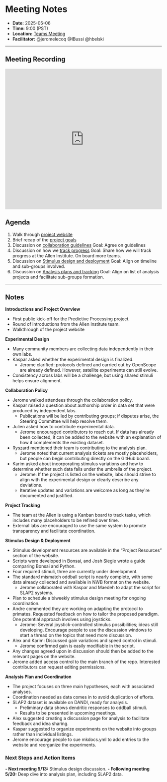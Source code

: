 # Meeting Notes
- **Date:** 2025-05-06
- **Time:** 9:00 (PST)
- **Location:** [Teams Meeting](https://teams.microsoft.com/dl/launcher/launcher.html?url=%2F_%23%2Fl%2Fmeetup-join%2F19%3Ameeting_MDFlZTNmN2ItODU2MS00MDUwLWFhMmQtYjg1Zjk5Y2Q0ZWUy%40thread.v2%2F0%3Fcontext%3D%257b%2522Tid%2522%253a%252232669cd6-737f-4b39-8bdd-d6951120d3fc%2522%252c%2522Oid%2522%253a%25229396d18b-b5cf-4bed-98a0-1cfb7dc82663%2522%257d%26anon%3Dtrue&type=meetup-join&deeplinkId=8d7d3f17-b251-4064-ba9b-1605f71450f2&directDl=true&msLaunch=true&enableMobilePage=true&suppressPrompt=true)
- **Facilitator:** @jeromelecoq @IBussi @hbelski
  
---

## Meeting Recording

<div class="video-wrapper">
    <iframe width="100%" height="450" src="https://www.youtube.com/embed/7x45HfDjVlg" title="OpenScope Predictive Processing Meeting - May 6, 2025" frameborder="0" allow="accelerometer; autoplay; clipboard-write; encrypted-media; gyroscope; picture-in-picture; web-share" allowfullscreen></iframe>
</div>

## Agenda

1. Walk through [project website](https://allenneuraldynamics.github.io/openscope-community-predictive-processing/)
2. Brief recap of the [project goals](../detailed-experimental-plan.md)
3. Discussion on [collaboration guidelines](../collaboration-policy.md)
   Goal: Agree on guidelines
4. Discussion on how we [track progress](../project-tracking.md)
   Goal: Share how we will track progress at the Allen Institute. On board more teams.
5. Discussion on [Stimulus design and deployment](../stimuli/list_scripts.md)
   Goal: Align on timeline and sub-groups involved.
6. Discussion on [Analysis plans and tracking](../analysis-plan.md)
   Goal: Align on list of analysis projects and facilitate sub-groups formation.

---

## Notes

**Introductions and Project Overview**
   
- First public kick-off for the Predictive Processing project. 
- Round of introductions from the Allen Institute team. 
- Walkthrough of the project website 

**Experimental Design**

- Many community members are collecting data independently in their own labs. 
- Kaspar asked whether the experimental design is finalized. 
    - Jerome clarified: protocols defined and carried out by OpenScope are already defined. However, satellite experiments can still evolve. 
- Consistency across labs will be a challenge, but using shared stimuli helps ensure alignment. 

**Collaboration Policy**

- Jerome walked attendees through the collaboration policy. 
- Kaspar raised a question about authorship order in data set that were produced by independent labs. 
    - Publications will be led by contributing groups; if disputes arise, the Steering Committee will help resolve them. 
- Julien asked how to contribute experimental data. 
    - Jerome encouraged contributors to reach out. If data has already been collected, it can be added to the website with an explanation of how it complements the existing dataset. 
- Ryszard mentioned their team is contributing to the analysis plan. 
    - Jerome noted that current analysis tickets are mostly placeholders, but people can begin contributing directly on the GitHub board. 
- Karim asked about incorporating stimulus variations and how to determine whether such data falls under the umbrella of the project. 
    - Jerome: If the project is listed on the website, labs should strive to align with the experimental design or clearly describe any deviations. 
    - Iterative updates and variations are welcome as long as they're documented and justified. 
 
**Project Tracking**

- The team at the Allen is using a Kanban board to track tasks, which includes many placeholders to be refined over time. 
- External labs are encouraged to use the same system to promote transparency and facilitate coordination.

**Stimulus Design & Deployment**

- Stimulus development resources are available in the “Project Resources” section of the website. 
- Scripts were developed in Bonsai, and Josh Siegle wrote a guide comparing Bonsai and Python. 
- Four required stimuli, three are currently under development. 
- The standard mismatch oddball script is nearly complete, with some data already collected and available in NWB format on the website. 
    - Jerome collaborated with Kaspar and Maedeh to adapt the script for SLAP2 systems. 
- Plan to schedule a biweekly stimulus design meeting for ongoing coordination. 
- Andre commented they are working on adapting the protocol to primates. Requested feedback on how to tailor the proposed paradigm. One potential approach involves using joysticks. 
    - Jerome: Several joystick-controlled stimulus possibilities; ideas still developing. Encourage people to use the discussion windows to start a thread on the topics that need more discussion. 
- Alex and Karim: Discussed gain variations and speed control in stimuli. 
    - Jerome confirmed gain is easily modifiable in the script. 
- Any changes agreed upon in discussion should then be added to the relevant pages on the website. 
- Jerome added access control to the main branch of the repo. Interested contributors can request editing permissions. 
 
**Analysis Plan and Coordination** 

- The project focuses on three main hypotheses, each with associated analyses. 
- Coordination needed as data comes in to avoid duplication of efforts. 
- SLAP2 dataset is available on DANDI, ready for analysis. 
    - Preliminary data shows dendritic responses to oddball stimuli. 
    - Results to be presented in upcoming meetings. 
- Alex suggested creating a discussion page for analysis to facilitate feedback and idea sharing. 
- Kaspar suggested to organize experiments on the website into groups rather than individual listings. 
- Jerome encourage people to sue mkdocs.yml to add entries to the website and reorganize the experiments.
  

### Next Steps and Action Items

**- Next meeting 5/13:** Stimulus design discussion. 
**- Following meeting 5/20:** Deep dive into analysis plan, including SLAP2 data. 
